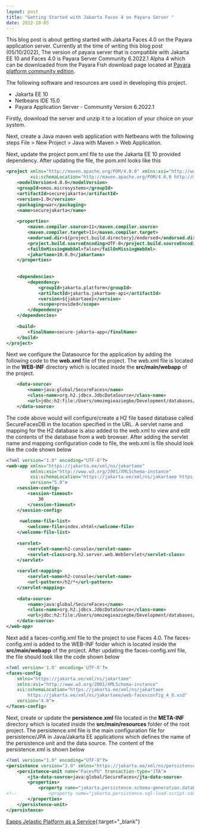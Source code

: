 ```yaml
---
layout: post
title: "Getting Started with Jakarta Faces 4 on Payara Server "
date: 2022-10-05 
---
```


This blog post is about getting started with Jakarta Faces 4.0 on the Payara application server. Currently at the time of writing this blog post (05/10/2022), The version of payara server that is
compatible with Jakarta EE 10 and Faces 4.0 is Payara Server Community 6.2022.1 Alpha 4 which can be downloaded from the Payara Fish download
page located at [Payara platform community edition](https://www.payara.fish/downloads/payara-platform-community-edition/). 

The following software and resources are used in developing this project.

* Jakarta EE 10
* Netbeans IDE 15.0
* Payara Application Server - Community Version 6.2022.1

Firstly, download the server and unzip it to a location of your choice on your system. 

Next, create a Java maven web application with Netbeans with the following steps File > New Project > Java with Maven > Web Application.

Next, update the project pom.xml file to use the Jakarta EE 10 provided dependency. After updating the file, the pom.xml looks like this

```xml
<project xmlns="http://maven.apache.org/POM/4.0.0" xmlns:xsi="http://www.w3.org/2001/XMLSchema-instance"
         xsi:schemaLocation="http://maven.apache.org/POM/4.0.0 http://maven.apache.org/xsd/maven-4.0.0.xsd">
    <modelVersion>4.0.0</modelVersion>
    <groupId>omos.microsystems</groupId>
    <artifactId>securejakarta</artifactId>
    <version>1.0</version>
    <packaging>war</packaging>
    <name>securejakarta</name>
    
    <properties>
        <maven.compiler.source>11</maven.compiler.source>
        <maven.compiler.target>11</maven.compiler.target>
        <endorsed.dir>${project.build.directory}/endorsed</endorsed.dir>
        <project.build.sourceEncoding>UTF-8</project.build.sourceEncoding>
        <failOnMissingWebXml>false</failOnMissingWebXml>
        <jakartaee>10.0.0</jakartaee>
    </properties>
    
    
    <dependencies>
        <dependency>
            <groupId>jakarta.platform</groupId>
            <artifactId>jakarta.jakartaee-api</artifactId>
            <version>${jakartaee}</version>
            <scope>provided</scope>
        </dependency>
    </dependencies>
    
    <build>
        <finalName>secure-jakarta-app</finalName>
    </build>
</project>
```

Next we configure the Datasource for the application by adding the following code to the **web.xml** file of the project. The web.xml file is located
in the **WEB-INF** directory which is located inside the **src/main/webapp** of the project.


```xml
    <data-source>
        <name>java:global/SecureFaces</name>
        <class-name>org.h2.jdbcx.JdbcDataSource</class-name>
        <url>jdbc:h2:file:/Users/omozegieaziegbe/Development/databases/SecureFacesDB;DB_CLOSE_ON_EXIT=FALSE</url>
    </data-source>
```

The code above would will configure/create a H2 file based database called SecureFacesDB in the location specified in the URL.
A servlet name and mapping for the H2 database is also added to the web.xml to view and edit the contents of the database from a web browser. After adding the servlet name and mapping configuration code to
file, the web.xml is file should look like the code shown below

```xml
<?xml version="1.0" encoding="UTF-8"?>
<web-app xmlns="https://jakarta.ee/xml/ns/jakartaee"
         xmlns:xsi="http://www.w3.org/2001/XMLSchema-instance"
         xsi:schemaLocation="https://jakarta.ee/xml/ns/jakartaee https://jakarta.ee/xml/ns/jakartaee/web-app_5_0.xsd"
         version="5.0">
    <session-config>
        <session-timeout>
            30
        </session-timeout>
    </session-config>
    
     <welcome-file-list>
        <welcome-file>index.xhtml</welcome-file>
    </welcome-file-list>
    
    <servlet>
        <servlet-name>h2-console</servlet-name>
        <servlet-class>org.h2.server.web.WebServlet</servlet-class>
    </servlet>
    
    <servlet-mapping>
        <servlet-name>h2-console</servlet-name>
        <url-pattern>/h2/*</url-pattern>
    </servlet-mapping>
    
    <data-source>
        <name>java:global/SecureFaces</name>
        <class-name>org.h2.jdbcx.JdbcDataSource</class-name>
        <url>jdbc:h2:file:/Users/omozegieaziegbe/Development/databases/SecureFacesDB;DB_CLOSE_ON_EXIT=FALSE</url>
    </data-source>
</web-app>
```

Next add a faces-config.xml file to the project to use Faces 4.0. The faces-config.xml is added to the WEB-INF folder which is located inside the **src/main/webapp** of the project.
After updating the faces-config.xml file, the file should look like the code shown below

```xml
<?xml version='1.0' encoding='UTF-8'?>
<faces-config
    xmlns="https://jakarta.ee/xml/ns/jakartaee"
    xmlns:xsi="http://www.w3.org/2001/XMLSchema-instance"
    xsi:schemaLocation="https://jakarta.ee/xml/ns/jakartaee
        https://jakarta.ee/xml/ns/jakartaee/web-facesconfig_4_0.xsd"
    version="4.0">
</faces-config>
```

Next, create or update the **persistence.xml** file located in the **META-INF** directory which is located inside the **src/main/resources** folder of the root project.
The persistence.xml file is the main configuration file for persistence/JPA in Java/Jakarta EE applications which defines the name of the persistence unit and the data source. The content of the
persistence.xml is shown below

```xml
<?xml version="1.0" encoding="UTF-8"?>
<persistence version="3.0" xmlns="https://jakarta.ee/xml/ns/persistence" xmlns:xsi="http://www.w3.org/2001/XMLSchema-instance" xsi:schemaLocation="https://jakarta.ee/xml/ns/persistence https://jakarta.ee/xml/ns/persistence/persistence_3_0.xsd">
    <persistence-unit name="FacesPU" transaction-type="JTA">
        <jta-data-source>java:global/SecureFaces</jta-data-source>
        <properties>
            <property name="jakarta.persistence.schema-generation.database.action" value="create"/>
<!--            <property name="jakarta.persistence.sql-load-script-source" value="insertEmployee.sql"/>-->
        </properties>
    </persistence-unit>
</persistence>
```

[Eapps Jelastic Platform as a Service](https://portal.eapps.com/aff.php?aff=2289 "Eapps Jelastic PaaS"){:target="_blank"}